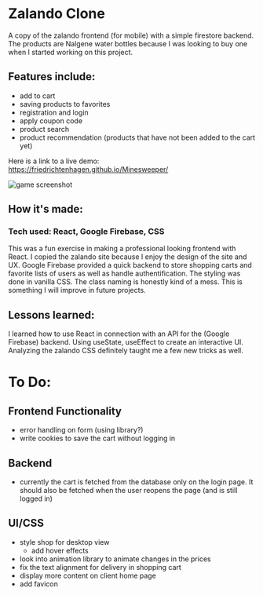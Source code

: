 # Zalando Clone

A copy of the zalando frontend (for mobile) with a simple firestore backend. The products are Nalgene water bottles because I was looking to buy one when I started working on this project. 

## Features include: 
- add to cart
- saving products to favorites
- registration and login
- apply coupon code
- product search
- product recommendation (products that have not been added to the cart yet)


Here is a link to a live demo: https://friedrichtenhagen.github.io/Minesweeper/

![game screenshot](/minesweeper-screenshot.png)

## How it's made:

### Tech used: React, Google Firebase, CSS

This was a fun exercise in making a professional looking frontend with React. I copied the zalando site because I enjoy the design of the site and UX. 
Google Firebase provided a quick backend to store shopping carts and favorite lists of users as well as handle authentification. 
The styling was done in vanilla CSS. The class naming is honestly kind of a mess. This is something I will improve in future projects. 

## Lessons learned:

I learned how to use React in connection with an API for the (Google Firebase) backend. Using useState, useEffect to create an interactive UI. 
Analyzing the zalando CSS definitely taught me a few new tricks as well. 

# To Do:

## Frontend Functionality
- error handling on form (using library?)
- write cookies to save the cart without logging in

## Backend
- currently the cart is fetched from the database only on the login page. It should also
  be fetched when the user reopens the page (and is still logged in)


## UI/CSS
- style shop for desktop view
  - add hover effects
- look into animation library to animate changes in the prices
- fix the text alignment for delivery in shopping cart
- display more content on client home page
- add favicon




